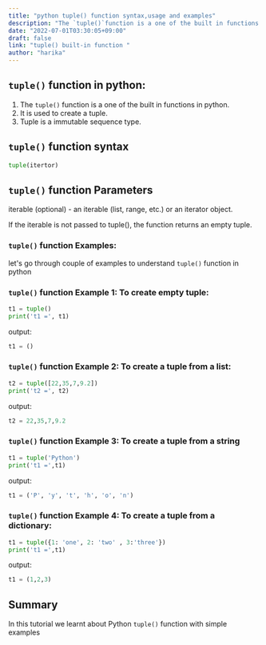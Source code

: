 ```yaml
---
title: "python tuple() function syntax,usage and examples"
description: "The `tuple()`function is a one of the built in functions in python"
date: "2022-07-01T03:30:05+09:00"
draft: false
link: "tuple() built-in function "
author: "harika"
---
```


## `tuple()` function in python:

1. The `tuple()` function is a one of the built in functions in python.
2. It is used to create a tuple.
3. Tuple is a immutable sequence type.

## `tuple()` function syntax

```python
tuple(itertor)
```

## `tuple()` function Parameters

iterable​ (optional) - an iterable (list, range, etc.) or an iterator object.

If the iterable is not passed to tuple(), the function returns an empty tuple.

### `tuple()` function Examples:

let's go through couple of examples to understand `tuple()` function in python


### `tuple()` function Example 1: To create empty tuple:

```python
t1 = tuple()
print('t1 =', t1)
```
output:

```python
t1 = ()
```

### `tuple()` function Example 2: To create a tuple from a list:

```python
t2 = tuple([22,35,7,9.2])
print('t2 =', t2)
```
output:

```python
t2 = 22,35,7,9.2
```
### `tuple()` function Example 3: To create a tuple from a string

```python
t1 = tuple('Python')
print('t1 =',t1)
```
output:

```python
t1 = ('P', 'y', 't', 'h', 'o', 'n')
```
### `tuple()` function Example 4: To create a tuple from a dictionary:

```python
t1 = tuple({1: 'one', 2: 'two' , 3:'three'})
print('t1 =',t1)
```
output:

```python
t1 = (1,2,3)
```

## Summary
In this tutorial we learnt about Python `tuple()` function with simple examples






